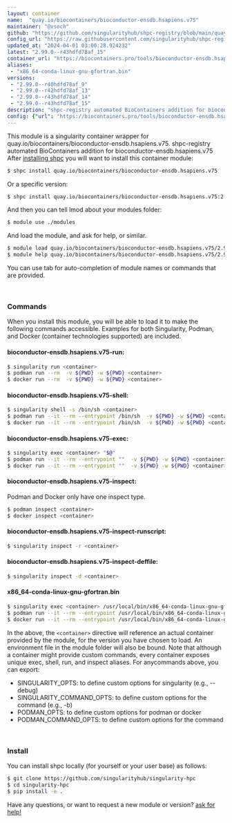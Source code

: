 ```yaml
---
layout: container
name:  "quay.io/biocontainers/bioconductor-ensdb.hsapiens.v75"
maintainer: "@vsoch"
github: "https://github.com/singularityhub/shpc-registry/blob/main/quay.io/biocontainers/bioconductor-ensdb.hsapiens.v75/container.yaml"
config_url: "https://raw.githubusercontent.com/singularityhub/shpc-registry/main/quay.io/biocontainers/bioconductor-ensdb.hsapiens.v75/container.yaml"
updated_at: "2024-04-01 03:00:28.924232"
latest: "2.99.0--r43hdfd78af_15"
container_url: "https://biocontainers.pro/tools/bioconductor-ensdb.hsapiens.v75"
aliases:
 - "x86_64-conda-linux-gnu-gfortran.bin"
versions:
 - "2.99.0--r40hdfd78af_9"
 - "2.99.0--r42hdfd78af_13"
 - "2.99.0--r43hdfd78af_14"
 - "2.99.0--r43hdfd78af_15"
description: "shpc-registry automated BioContainers addition for bioconductor-ensdb.hsapiens.v75"
config: {"url": "https://biocontainers.pro/tools/bioconductor-ensdb.hsapiens.v75", "maintainer": "@vsoch", "description": "shpc-registry automated BioContainers addition for bioconductor-ensdb.hsapiens.v75", "latest": {"2.99.0--r43hdfd78af_15": "sha256:92df4c082d6a925dd05b3ba004dfa57a9f4b1d988ebd8081db3f2479260e2506"}, "tags": {"2.99.0--r40hdfd78af_9": "sha256:0af9ffae60af053bd2d6c2bc5bdedd02d5539fd0b7aa2558848957919b90c319", "2.99.0--r42hdfd78af_13": "sha256:d40414d2dd25e918595e2df5542456559b5e08935c557790662196f14e7a921d", "2.99.0--r43hdfd78af_14": "sha256:776a3db37ad8db58d36b5857721f9a006035fe2199e4d4e2c4b3efd10520ef3a", "2.99.0--r43hdfd78af_15": "sha256:92df4c082d6a925dd05b3ba004dfa57a9f4b1d988ebd8081db3f2479260e2506"}, "docker": "quay.io/biocontainers/bioconductor-ensdb.hsapiens.v75", "aliases": {"x86_64-conda-linux-gnu-gfortran.bin": "/usr/local/bin/x86_64-conda-linux-gnu-gfortran.bin"}}
---
```


This module is a singularity container wrapper for quay.io/biocontainers/bioconductor-ensdb.hsapiens.v75.
shpc-registry automated BioContainers addition for bioconductor-ensdb.hsapiens.v75
After [installing shpc](#install) you will want to install this container module:


```bash
$ shpc install quay.io/biocontainers/bioconductor-ensdb.hsapiens.v75
```

Or a specific version:

```bash
$ shpc install quay.io/biocontainers/bioconductor-ensdb.hsapiens.v75:2.99.0--r43hdfd78af_15
```

And then you can tell lmod about your modules folder:

```bash
$ module use ./modules
```

And load the module, and ask for help, or similar.

```bash
$ module load quay.io/biocontainers/bioconductor-ensdb.hsapiens.v75/2.99.0--r43hdfd78af_15
$ module help quay.io/biocontainers/bioconductor-ensdb.hsapiens.v75/2.99.0--r43hdfd78af_15
```

You can use tab for auto-completion of module names or commands that are provided.

<br>

### Commands

When you install this module, you will be able to load it to make the following commands accessible.
Examples for both Singularity, Podman, and Docker (container technologies supported) are included.

#### bioconductor-ensdb.hsapiens.v75-run:

```bash
$ singularity run <container>
$ podman run --rm  -v ${PWD} -w ${PWD} <container>
$ docker run --rm  -v ${PWD} -w ${PWD} <container>
```

#### bioconductor-ensdb.hsapiens.v75-shell:

```bash
$ singularity shell -s /bin/sh <container>
$ podman run --it --rm --entrypoint /bin/sh  -v ${PWD} -w ${PWD} <container>
$ docker run --it --rm --entrypoint /bin/sh  -v ${PWD} -w ${PWD} <container>
```

#### bioconductor-ensdb.hsapiens.v75-exec:

```bash
$ singularity exec <container> "$@"
$ podman run --it --rm --entrypoint ""  -v ${PWD} -w ${PWD} <container> "$@"
$ docker run --it --rm --entrypoint ""  -v ${PWD} -w ${PWD} <container> "$@"
```

#### bioconductor-ensdb.hsapiens.v75-inspect:

Podman and Docker only have one inspect type.

```bash
$ podman inspect <container>
$ docker inspect <container>
```

#### bioconductor-ensdb.hsapiens.v75-inspect-runscript:

```bash
$ singularity inspect -r <container>
```

#### bioconductor-ensdb.hsapiens.v75-inspect-deffile:

```bash
$ singularity inspect -d <container>
```


#### x86_64-conda-linux-gnu-gfortran.bin

```bash
$ singularity exec <container> /usr/local/bin/x86_64-conda-linux-gnu-gfortran.bin
$ podman run --it --rm --entrypoint /usr/local/bin/x86_64-conda-linux-gnu-gfortran.bin   -v ${PWD} -w ${PWD} <container> -c " $@"
$ docker run --it --rm --entrypoint /usr/local/bin/x86_64-conda-linux-gnu-gfortran.bin   -v ${PWD} -w ${PWD} <container> -c " $@"
```



In the above, the `<container>` directive will reference an actual container provided
by the module, for the version you have chosen to load. An environment file in the
module folder will also be bound. Note that although a container
might provide custom commands, every container exposes unique exec, shell, run, and
inspect aliases. For anycommands above, you can export:

 - SINGULARITY_OPTS: to define custom options for singularity (e.g., --debug)
 - SINGULARITY_COMMAND_OPTS: to define custom options for the command (e.g., -b)
 - PODMAN_OPTS: to define custom options for podman or docker
 - PODMAN_COMMAND_OPTS: to define custom options for the command

<br>

### Install

You can install shpc locally (for yourself or your user base) as follows:

```bash
$ git clone https://github.com/singularityhub/singularity-hpc
$ cd singularity-hpc
$ pip install -e .
```

Have any questions, or want to request a new module or version? [ask for help!](https://github.com/singularityhub/singularity-hpc/issues)